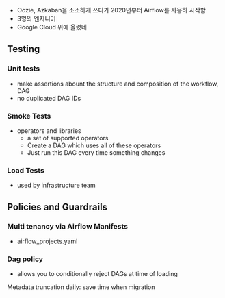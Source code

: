 * Oozie, Azkaban을 소소하게 쓰다가 2020년부터 Airflow를 사용하 시작함
* 3명의 엔지니어
* Google Cloud 위에 올렸네

## Testing
### Unit tests
* make assertions abount the structure and composition of the workflow, DAG
* no duplicated DAG IDs

### Smoke Tests
* operators and libraries
   - a set of supported operators
   - Create a DAG which uses all of these operators
   - Just run this DAG every time something changes

### Load Tests
* used by infrastructure team


## Policies and Guardrails
### Multi tenancy via Airflow Manifests
* airflow_projects.yaml 
### Dag policy
* allows you to conditionally reject DAGs at time of loading

Metadata truncation daily: save time when migration

